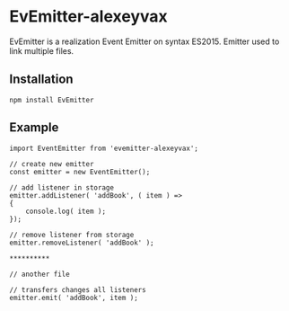 # EvEmitter-alexeyvax

EvEmitter is a realization Event Emitter on syntax ES2015.
Emitter used to link multiple files.

## Installation

    npm install EvEmitter

## Example

    import EventEmitter from 'evemitter-alexeyvax';
    
    // create new emitter
    const emitter = new EventEmitter();
    
    // add listener in storage
    emitter.addListener( 'addBook', ( item ) =>
    {
        console.log( item );
    });
    
    // remove listener from storage
    emitter.removeListener( 'addBook' );
    
    **********
    
    // another file
    
    // transfers changes all listeners
    emitter.emit( 'addBook', item );